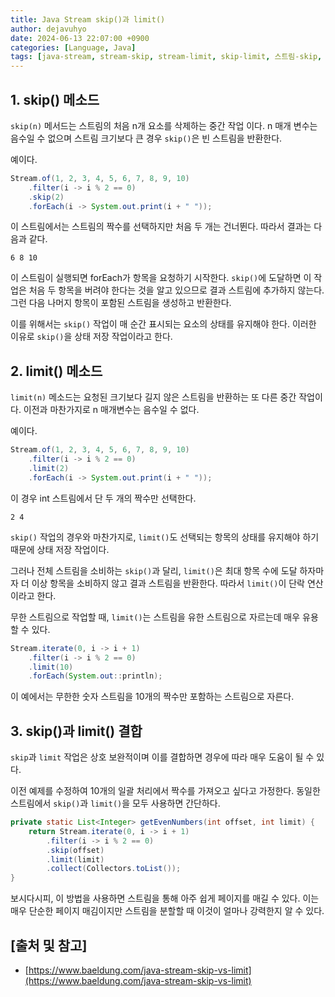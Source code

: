 ```yaml
---
title: Java Stream skip()과 limit()
author: dejavuhyo
date: 2024-06-13 22:07:00 +0900
categories: [Language, Java]
tags: [java-stream, stream-skip, stream-limit, skip-limit, 스트림-skip, 스트림-limit]
---
```


## 1. skip() 메소드
`skip(n)` 메서드는 스트림의 처음 n개 요소를 삭제하는 중간 작업 이다. n 매개 변수는 음수일 수 없으며 스트림 크기보다 큰 경우 `skip()`은 빈 스트림을 반환한다.

예이다.

```java
Stream.of(1, 2, 3, 4, 5, 6, 7, 8, 9, 10)
    .filter(i -> i % 2 == 0)
    .skip(2)
    .forEach(i -> System.out.print(i + " "));
```

이 스트림에서는 스트림의 짝수를 선택하지만 처음 두 개는 건너뛴다. 따라서 결과는 다음과 같다.

```text
6 8 10
```

이 스트림이 실행되면 forEach가 항목을 요청하기 시작한다. `skip()`에 도달하면 이 작업은 처음 두 항목을 버려야 한다는 것을 알고 있으므로 결과 스트림에 추가하지 않는다. 그런 다음 나머지 항목이 포함된 스트림을 생성하고 반환한다.

이를 위해서는 `skip()` 작업이 매 순간 표시되는 요소의 상태를 유지해야 한다. 이러한 이유로 `skip()`을 상태 저장 작업이라고 한다.

## 2. limit() 메소드
`limit(n)` 메소드는 요청된 크기보다 길지 않은 스트림을 반환하는 또 다른 중간 작업이다. 이전과 마찬가지로 n 매개변수는 음수일 수 없다.

예이다.

```java
Stream.of(1, 2, 3, 4, 5, 6, 7, 8, 9, 10)
    .filter(i -> i % 2 == 0)
    .limit(2)
    .forEach(i -> System.out.print(i + " "));
```

이 경우 int 스트림에서 단 두 개의 짝수만 선택한다.

```text
2 4
```

`skip()` 작업의 경우와 마찬가지로, `limit()`도 선택되는 항목의 상태를 유지해야 하기 때문에 상태 저장 작업이다.

그러나 전체 스트림을 소비하는 `skip()`과 달리, `limit()`은 최대 항목 수에 도달 하자마자 더 이상 항목을 소비하지 않고 결과 스트림을 반환한다. 따라서 `limit()`이 단락 연산이라고 한다.

무한 스트림으로 작업할 때, `limit()`는 스트림을 유한 스트림으로 자르는데 매우 유용할 수 있다.

```java
Stream.iterate(0, i -> i + 1)
    .filter(i -> i % 2 == 0)
    .limit(10)
    .forEach(System.out::println);
```

이 예에서는 무한한 숫자 스트림을 10개의 짝수만 포함하는 스트림으로 자른다.

## 3. skip()과 limit() 결합
`skip`과 `limit` 작업은 상호 보완적이며 이를 결합하면 경우에 따라 매우 도움이 될 수 있다.

이전 예제를 수정하여 10개의 일괄 처리에서 짝수를 가져오고 싶다고 가정한다. 동일한 스트림에서 `skip()`과 `limit()`을 모두 사용하면 간단하다.

```java
private static List<Integer> getEvenNumbers(int offset, int limit) {
    return Stream.iterate(0, i -> i + 1)
        .filter(i -> i % 2 == 0)
        .skip(offset)
        .limit(limit)
        .collect(Collectors.toList());
}
```

보시다시피, 이 방법을 사용하면 스트림을 통해 아주 쉽게 페이지를 매길 수 있다. 이는 매우 단순한 페이지 매김이지만 스트림을 분할할 때 이것이 얼마나 강력한지 알 수 있다.

## [출처 및 참고]
* [https://www.baeldung.com/java-stream-skip-vs-limit](https://www.baeldung.com/java-stream-skip-vs-limit)
